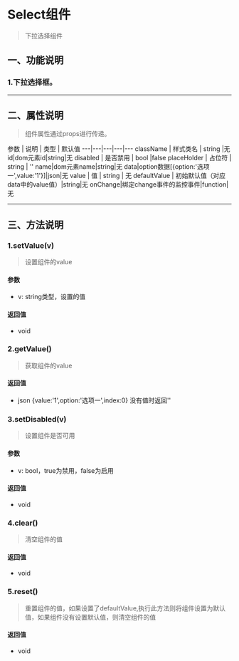 # Select组件
> 下拉选择组件
## 一、功能说明
### 1.下拉选择框。

---

## 二、属性说明
> 组件属性通过props进行传递。

参数 | 说明 | 类型 | 默认值
---|---|---|---|---
className | 样式类名 | string |无
id|dom元素id|string|无
disabled | 是否禁用 | bool |false
placeHolder | 占位符 | string | ''
name|dom元素name|string|无
data|option数据[{option:'选项一',value:'1'}]|json|无
value | 值 | string | 无
defaultValue | 初始默认值（对应data中的value值）|string|无
onChange|绑定change事件的监控事件|function|无


---

## 三、方法说明
### 1.setValue(v)
> 设置组件的value

#### 参数
- v: string类型，设置的值

#### 返回值
- void


### 2.getValue()
> 获取组件的value

#### 返回值
- json {value:'1',option:'选项一',index:0}  没有值时返回''


### 3.setDisabled(v)
> 设置组件是否可用

#### 参数
- v: bool，true为禁用，false为启用

#### 返回值
- void

### 4.clear()
> 清空组件的值

#### 返回值
- void

### 5.reset()
> 重置组件的值，如果设置了defaultValue,执行此方法则将组件设置为默认值，如果组件没有设置默认值，则清空组件的值

#### 返回值
- void